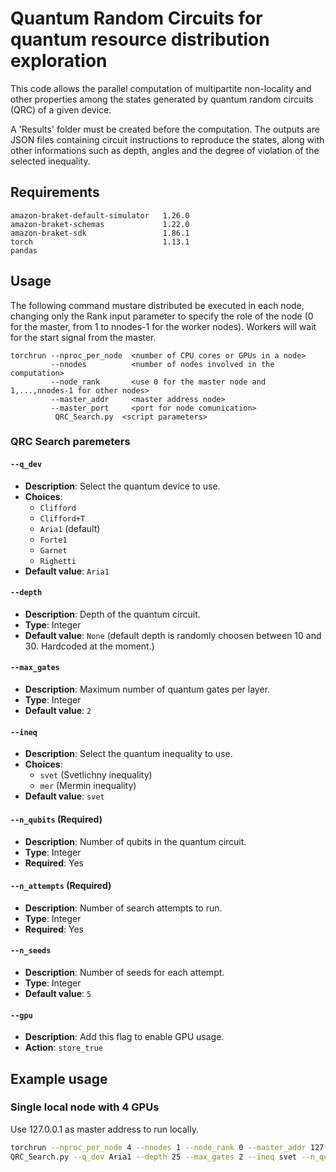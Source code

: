 # Quantum Random Circuits for quantum resource distribution exploration

<!-- ![Badge Status](https://img.shields.io/badge/status-active-brightgreen) -->

This code allows the parallel computation of multipartite non-locality and other properties among the states generated by quantum random circuits (QRC) of a given device.

A 'Results' folder must be created before the computation. The outputs are JSON files containing circuit instructions to reproduce the states, along with other informations such as depth, angles and the degree of violation of the selected inequality.

## Requirements
```
amazon-braket-default-simulator   1.26.0
amazon-braket-schemas             1.22.0
amazon-braket-sdk                 1.86.1
torch                             1.13.1
pandas 
```

## Usage
The following command mustare distributed be executed in each node, changing only the Rank input parameter to specify the role of the node (0 for the master, from 1 to nnodes-1 for the worker nodes). Workers will wait for the start signal from the master.

```
torchrun --nproc_per_node  <number of CPU cores or GPUs in a node>
         --nnodes          <number of nodes involved in the computation>  
         --node_rank       <use 0 for the master node and 1,...,nnodes-1 for other nodes>
         --master_addr     <master address node>
         --master_port     <port for node comunication> 
          QRC_Search.py  <script parameters>

```


### QRC Search paremeters

#### `--q_dev`
- **Description**: Select the quantum device to use.
- **Choices**: 
  - `Clifford`
  - `Clifford+T`
  - `Aria1` (default)
  - `Forte1`
  - `Garnet`
  - `Righetti`
- **Default value**: `Aria1`

#### `--depth`
- **Description**: Depth of the quantum circuit.
- **Type**: Integer
- **Default value**: `None` (default depth is randomly choosen between 10 and 30. Hardcoded at the moment.)

#### `--max_gates`
- **Description**: Maximum number of quantum gates per layer.
- **Type**: Integer
- **Default value**: `2`

#### `--ineq`
- **Description**: Select the quantum inequality to use.
- **Choices**:
  - `svet` (Svetlichny inequality)
  - `mer` (Mermin inequality)
- **Default value**: `svet`

#### `--n_qubits` (Required)
- **Description**: Number of qubits in the quantum circuit.
- **Type**: Integer
- **Required**: Yes

#### `--n_attempts` (Required)
- **Description**: Number of search attempts to run.
- **Type**: Integer
- **Required**: Yes

#### `--n_seeds`
- **Description**: Number of seeds for each attempt.
- **Type**: Integer
- **Default value**: `5`

#### `--gpu`
- **Description**: Add this flag to enable GPU usage.
- **Action**: `store_true`



## Example usage
### Single local node with 4 GPUs
Use 127.0.0.1 as master address to run locally.

```bash
torchrun --nproc_per_node 4 --nnodes 1 --node_rank 0 --master_addr 127.0.0.1 --master_port 12355 \
QRC_Search.py --q_dev Aria1 --depth 25 --max_gates 2 --ineq svet --n_qubits 3 --n_attempts 100 --n_seeds 7 --gpu

